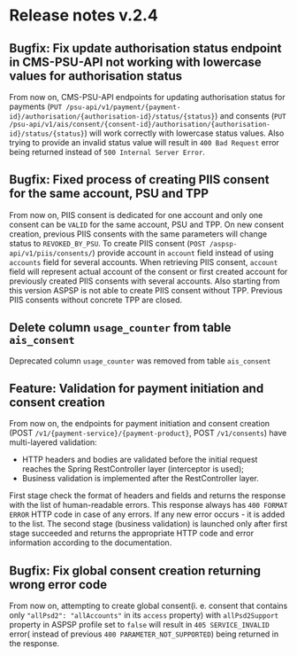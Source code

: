 # Release notes v.2.4

## Bugfix: Fix update authorisation status endpoint in CMS-PSU-API not working with lowercase values for authorisation status
From now on, CMS-PSU-API endpoints for updating authorisation status for payments 
(`PUT /psu-api/v1/payment/{payment-id}/authorisation/{authorisation-id}/status/{status}`) and consents 
(`PUT /psu-api/v1/ais/consent/{consent-id}/authorisation/{authorisation-id}/status/{status}`) will work correctly with
lowercase status values. Also trying to provide an invalid status value will result in `400 Bad Request` error being 
returned instead of `500 Internal Server Error`.

## Bugfix: Fixed process of creating PIIS consent for the same account, PSU and TPP
From now on, PIIS consent is dedicated for one account and only one consent can be `VALID` for the same account, PSU and TPP.
On new consent creation, previous PIIS consents with the same parameters will change status to `REVOKED_BY_PSU`.
To create PIIS consent (`POST /aspsp-api/v1/piis/consents/`) provide account in `account` field instead of using `accounts` field for several accounts.
When retrieving PIIS consent, `account` field will represent actual account of the consent or first created account for previously created PIIS consents with several accounts.
Also starting from this version ASPSP is not able to create PIIS consent without TPP. Previous PIIS consents without concrete TPP are closed.

## Delete column `usage_counter` from table `ais_consent`
Deprecated column `usage_counter` was removed from table `ais_consent`

## Feature: Validation for payment initiation and consent creation
From now on, the endpoints for payment initiation and consent creation
(POST `/v1/{payment-service}/{payment-product}`, POST `/v1/consents`) have multi-layered validation:
- HTTP headers and bodies are validated before the initial request reaches the Spring RestController layer (interceptor is used);
- Business validation is implemented after the RestController layer.

First stage check the format of headers and fields and returns the response with the list of human-readable errors.
This response always has `400 FORMAT ERROR` HTTP code in case of any errors. If any new error occurs - it is added to
the list. The second stage (business validation) is launched only after first stage succeeded and returns the appropriate
HTTP code and error information according to the documentation. 

## Bugfix: Fix global consent creation returning wrong error code
From now on, attempting to create global consent(i. e. consent that contains only `"allPsd2": "allAccounts"` in its 
`access` property) with `allPsd2Support` property in ASPSP profile set to `false` will result in `405 SERVICE_INVALID` 
error( instead of previous `400 PARAMETER_NOT_SUPPORTED`) being returned in the response.
